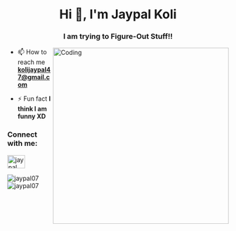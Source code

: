 <h1 align="center">Hi 👋, I'm Jaypal Koli</h1>
<h3 align="center">I am trying to Figure-Out Stuff!!</h3>
<div> </div>
<!--<p align="left"> <img src="https://komarev.com/ghpvc/?username=jaypal07&label=Profile%20views&color=129e00&style=plastic" alt="jaypal07" /> </p>-->
<img align="right" alt="Coding" width="400" src="https://cdn.dribbble.com/users/2646423/screenshots/5507196/computer.gif">


- 📫 How to reach me **kolijaypal47@gmail.com**

- ⚡ Fun fact **I think I am funny XD**

<h3 align="left">Connect with me:</h3>
<p align="left">
<a href="https://linkedin.com/in/jaypal-koli-68949a1a6/" target="blank"><img align="center" src="https://cdn.jsdelivr.net/npm/simple-icons@3.0.1/icons/linkedin.svg" alt="jaypal koli" height="30" width="40" /></a>
</p>

<p><img align="left" src="https://github-readme-stats.vercel.app/api/top-langs?username=Jaypal07&show_icons=true&locale=en&layout=compact" alt="jaypal07" /></p>

<p>&nbsp;<img align="center" src="https://github-readme-stats.vercel.app/api?username=Jaypal07&show_icons=true&locale=en" alt="jaypal07" /></p>





